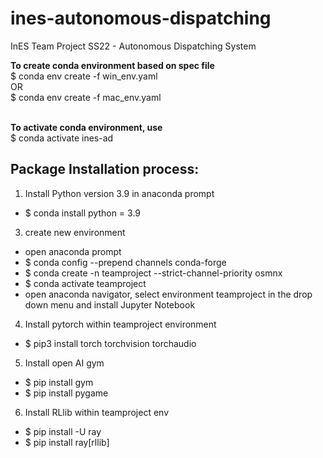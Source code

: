 # ines-autonomous-dispatching
InES Team Project SS22 - Autonomous Dispatching System

<b>To create conda environment based on spec file</b><br/>
$ conda env create -f win_env.yaml <br/>
OR <br>
$ conda env create -f mac_env.yaml <br/><br/>

<b/>To activate conda environment, use</b><br/>
$ conda activate ines-ad

## Package Installation process:
1) Install Python version 3.9 in anaconda prompt
  - $ conda install python = 3.9
3) create new environment
  - open anaconda prompt
  - $ conda config --prepend channels conda-forge
  - $ conda create -n teamproject --strict-channel-priority osmnx
  - $ conda activate teamproject
  - open anaconda navigator, select environment teamproject in the drop down menu and install Jupyter Notebook
4) Install pytorch within teamproject environment
  - $ pip3 install torch torchvision torchaudio
5) Install open AI gym
  - $ pip install gym
  - $ pip install pygame
6) Install RLlib within teamproject env
  - $ pip install -U ray
  - $ pip install ray[rllib]
